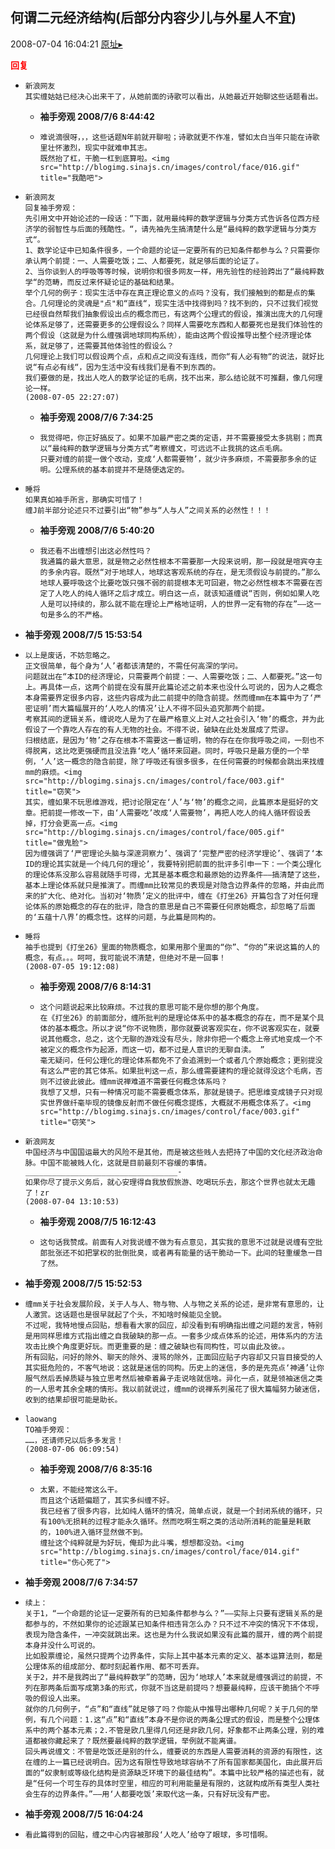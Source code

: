 ## 何谓二元经济结构(后部分内容少儿与外星人不宜)
2008-07-04 16:04:21
[原址▸](http://www.fxgan.com/chan_time/2008_07_12/1074.htm)





**<font color='red'>回复</font>**


- ```
  新浪网友
  其实缠姑姑已经决心出来干了，从她前面的诗歌可以看出，从她最近开始聊这些话题看出。
  ```
   - **袖手旁观 2008/7/6 8:44:42**
   - ```
     难说滴很呀，，，这些话题N年前就开聊啦；诗歌就更不作准，譬如太白当年只能在诗歌里壮怀激烈，现实中就难申其志。
     既然抬了杠，干脆一杠到底算啦。<img src="http://blogimg.sinajs.cn/images/control/face/016.gif" title="我酷吧">
     ```
- ```
  新浪网友
  回复袖手旁观：
  先引用文中开始论述的一段话：“下面，就用最纯粹的数学逻辑与分类方式告诉各位西方经济学的弱智性与后面的残酷性。“，请先袖先生搞清楚什么是“最纯粹的数学逻辑与分类方式“。
  1、数学论证中已知条件很多，一个命题的论证一定要所有的已知条件都参与么？只需要你承认两个前提：一、人需要吃饭；二、人都要死，就足够后面的论证了。
  2、当你谈到人的呼吸等等时候，说明你和很多网友一样，用先验性的经验跨出了“最纯粹数学“的范畴，而反过来怀疑论证的基础和结果。
  举个几何的例子：现实生活中存在真正理论意义的点吗？没有，我们接触到的都是点的集合。几何理论的灵魂是"点"和“直线“，现实生活中找得到吗？找不到的，只不过我们视觉已经很自然帮我们抽象假设出点的概念而已，有这两个公理式的假设，推演出庞大的几何理论体系足够了，还需要更多的公理假设么？同样人需要吃东西和人都要死也是我们体验性的两个假设（这就是为什么缠强调地球同构系统），能由这两个假设推导出整个经济理论体系，就足够了，还需要其他体验性的假设么？
  几何理论上我们可以假设两个点，点和点之间没有连线，而你“有人必有物“的说法，就好比说“有点必有线“，因为生活中没有线我们是看不到东西的。
  我们要做的是，找出人吃人的数学论证的毛病，找不出来，那么结论就不可推翻，像几何理论一样。
  (2008-07-05 22:27:07) 
  ```
   - **袖手旁观 2008/7/6 7:34:25**
   - ```
     我觉得吧，你正好搞反了。如果不加最严密之类的定语，并不需要接受太多挑剔；而真以“最纯粹的数学逻辑与分类方式”考察缠文，可远远不止我挑的这点毛病。
     只要对缠的前提一做个改动，变成‘人都需要物’，就少许多麻烦，不需要那多余的证明。公理系统的基本前提并不是随便选定的。
     ```
- ```
  睡将
  如果真如袖手所言，那确实可惜了！
  缠J前半部分论述只不过要引出“物”参与“人与人”之间关系的必然性！！！
  ```
   - **袖手旁观 2008/7/6 5:40:20**
   - ```
     我还看不出缠想引出这必然性吗？
     我通篇的最大意思，就是物之必然性根本不需要那一大段来说明，那一段就是喧宾夺主的多余内容。既然“对于地球人，地球这客观系统的存在，是无须假设与前提的。”那么地球人要呼吸这个比要吃饭只强不弱的前提根本无可回避，物之必然性根本不需要在否定了人吃人的纯人循环之后才成立。明白这一点，就该知道缠说“否则，例如如果人吃人是可以持续的，那么就不能在理论上严格地证明，人的世界一定有物的存在”――这一句是多么的不严格。
     ```
- **袖手旁观 2008/7/5 15:53:54**
- ```
  以上是废话，不妨忽略之。
  正文很简单，每个身为‘人’者都该清楚的，不需任何高深的学问。
  问题就出在“本ID的经济理论，只需要两个前提：一、人需要吃饭；二、人都要死。”这一句上。再具体一点，这两个前提在没有展开此篇论述之前本来也没什么可说的，因为人之概念本身需要界定很多内容，这些内容成为此二前提中的隐含前提。然而缠mm在本篇中为了‘严密证明’而大篇幅展开的‘人吃人的情况’让人不得不回头追究那两个前提。
  考察其间的逻辑关系，缠说吃人是为了在最严格意义上对人之社会引入‘物’的概念，并为此假设了一个靠吃人存在的有人无物的社会。不得不说，破缺在此处发展成了荒谬。
  归根结底，是因为‘物’之存在根本不需要这一番证明，物的存在在你我呼吸之间，一刻也不得脱离，这比吃更强硬而且没法靠‘吃人’循环来回避。同时，呼吸只是最方便的一个举例，‘人’这一概念的隐含前提，除了呼吸还有很多很多，在任何需要的时候都会跳出来找缠mm的麻烦。<img src="http://blogimg.sinajs.cn/images/control/face/003.gif" title="窃笑">
  其实，缠如果不玩思维游戏，把讨论限定在‘人’与‘物’的概念之间，此篇原本是挺好的文章。把前提一修改一下，由‘人需要吃’改成‘人需要物’，再把人吃人的纯人循环假设丢掉，打分会更高一点。<img src="http://blogimg.sinajs.cn/images/control/face/005.gif" title="做鬼脸">
  因为缠强调了‘严密理论头脑与深邃洞察力’、强调了‘完整严密的经济学理论’、强调了‘本ID的理论其实就是一个纯几何的理论’，我要特别把前面的批评多引申一下：一个类公理化的理论体系没那么容易就随手可得，尤其是基本概念和最原始的边界条件――搞清楚了这些，基本上理论体系就只是推演了。而缠mm比较常见的表现是对隐含边界条件的忽略，并由此而来的扩大化、绝对化。当初对‘物质’定义的批评中，缠在《打坐26》开篇包含了对任何理论体系的原始概念的存在的批评，隐含的意思是自己不需要任何原始概念，却忽略了后面的‘五蕴十八界’的概念性。这样的问题，与此篇是同构的。
  ```
- ```
  睡将
  袖手也提到《打坐26》里面的物质概念，如果用那个里面的“你”、“你的”来说这篇的人的概念，有点。。。呵呵，我可能说不清楚，但绝对不是一回事！
  (2008-07-05 19:12:08) 
  ```
   - **袖手旁观 2008/7/6 8:14:31**
   - ```
     这个问题说起来比较麻烦。不过我的意思可能不是你想的那个角度。
     在《打坐26》的前面部分，缠所批判的是理论体系中的基本概念的存在，而不是某个具体的基本概念。所以才说“你不说物质，那你就要说客观实在，你不说客观实在，就要说其他概念，总之，这个无聊的游戏没有尽头，除非你把一个概念上帝式地变成一个不被定义的概念作为起源，而这一切，都不过是人意识的无聊自渎。 ”
     毫无疑问，任何公理化的理论体系都免不了会追溯到一个或者几个原始概念；更别提没有这么严密的其它体系。如果批判这一点，那么缠需要建构的理论就得没这个毛病，否则不过彼此彼此。缠mm说禅难道不需要任何概念体系吗？
     我想了又想，只有一种情况可能不需要概念体系，那就是镜子。把思维变成镜子只对现实世界做纤毫毕现的镜像反射而不做任何概念提炼，大概就不用概念体系了。<img src="http://blogimg.sinajs.cn/images/control/face/003.gif" title="窃笑">
     ```
- ```
  新浪网友
  中国经济与中国国运最大的风险不是其他，而是被这些贱人去把持了中国的文化经济政治命脉。中国不能被贱人化，这就是目前最刻不容缓的事情。
  __________________________________-
  如果你尽了提示义务后，就心安理得自我放假旅游、吃喝玩乐去，那这个世界也就太无趣了！zr
  (2008-07-04 13:10:53) 
  ```
   - **袖手旁观 2008/7/5 16:12:43**
   - ```
     这句话我赞成。前面有人对我说缠不做为有点意见，其实我的意思不过就是说缠有空批郎批张还不如把掌权的批倒批臭，或者再有能量的话干脆动一下。此间的轻重缓急一目了然。
     ```
- **袖手旁观 2008/7/5 15:52:53**
- ```
  缠mm关于社会发展阶段，关于人与人、物与物、人与物之关系的论述，是非常有意思的，让人激赏。这话题也是很早就起了个头，不知啥时候能见全貌。
  不过呢，我特地慢点回贴，想看看大家的回应，却没看到有明确指出缠之问题的发言，特别是用同样思维方式指出缠之自我破缺的那一点。一套多少成点体系的论述，用体系内的方法攻击比换个角度更好玩。而更重要的是：缠之破缺也有同构性，可以由此及彼。。
  所有回贴，问好的除外、聊天的除外、漫骂的除外，正面回应贴子内容却又只盲目接受的人其实挺危险的，不客气地说：这就是迷信的同构。历史上的迷信，多的是先亮点‘神通’让你服气然后丢掉质疑与独立思考然后被牵着鼻子走说啥就信啥。异化一点，就是领袖迷信之类的一人思考其余全瞎的情形。我以前就说过，缠mm的说禅系列虽花了很大篇幅努力破迷信，收到的结果却很可能是助长。
  ```
- ```
  laowang
  TO袖手旁观：
  ……，还请师兄以后多多发言！
  (2008-07-06 06:09:54) 
  ```
   - **袖手旁观 2008/7/6 8:35:16**
   - ```
     太累，不能经常这么干。
     而且这个话题偏题了，其实多纠缠不好。
     我已经省了很多内容，比如纯人循环的情况，简单点说，就是一个封闭系统的循环，只有100%无损耗的过程才能永久循环。然而吃啊生啊之类的活动所消耗的能量是耗散的，100%进入循环显然做不到。
     缠扯这个纯粹就是为好玩，俺却为此斗嘴，想想都没劲。<img src="http://blogimg.sinajs.cn/images/control/face/014.gif" title="伤心死了">
     ```
- **袖手旁观 2008/7/6 7:34:57**
- ```
  续上：
  关于1，“一个命题的论证一定要所有的已知条件都参与么？”――实际上只要有逻辑关系的是都参与的，不然如果你的论述跟某已知条件相违背怎么办？只不过不冲突的情况下不体现，表现为隐含条件，一冲突就跳出来。这也是为什么我说如果没有此篇的展开，缠的两个前提本身并没什么可说的。
  比如股票缠论，虽然只提两个边界条件，实际上其中基本元素的定义、基本运算法则，都是公理体系的组成部分、都时刻起着作用、都不可丢弃。
  关于2，并不是我跨出了“最纯粹数学”的范畴，因为‘地球人’本来就是缠强调过的前提，不列在那两条后面写成第3条的形式，你就不当这是前提吗？想要最纯粹，应该干脆搞个不呼吸的假设人出来。
  就你的几何例子，“点”和“直线”就足够了吗？你能从中推导出哪种几何呢？关于几何的举例，有几个问题：1.这“点”和“直线”本身不是你说的两条公理式的假设，而是整个公理体系中的两个基本元素；2.不管是欧几里得几何还是非欧几何，好象都不止两条公理，别的难道都被你藏起来了？既然要最纯粹的数学逻辑，举例就不能离谱。
  回头再说缠文：不管是吃饭还是别的什么，缠要说的东西是人需要消耗的资源的有限性，这在缠的上一篇已经说明白。因为这有限性导致地球容纳不了所有国家都美国化，由此展开后面的“奴隶制或等级化结构是资源缺乏环境下的最佳结构”。本篇中比较严格的描述也有，就是“任何一个可生存的具体时空里，相应的可利用能量是有限的，这就构成所有类型人类社会生存的边界条件。”――用‘人都要吃饭’来取代这一条，只有好玩没有严密。
  ```
- **袖手旁观 2008/7/5 16:04:24**
- ```
  看此篇得到的回贴，缠之中心内容被那段‘人吃人’给夺了眼球，多可惜啊。
  ```
